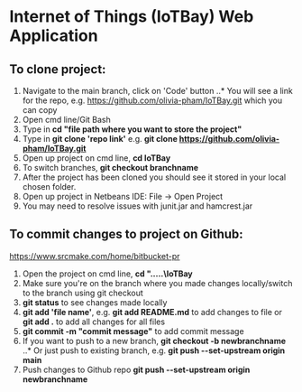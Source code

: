# Internet of Things (IoTBay) Web Application
## To clone project:
1. Navigate to the main branch, click on 'Code' button
..* You will see a link for the repo, e.g. https://github.com/olivia-pham/IoTBay.git which you can copy
3. Open cmd line/Git Bash
4. Type in **cd "file path where you want to store the project"**
5. Type in **git clone 'repo link'** e.g. **git clone https://github.com/olivia-pham/IoTBay.git**
6. Open up project on cmd line, **cd IoTBay**
7. To switch branches, **git checkout branchname**
8. After the project has been cloned you should see it stored in your local chosen folder.
9. Open up project in Netbeans IDE: File -> Open Project
10. You may need to resolve issues with junit.jar and hamcrest.jar

## To commit changes to project on Github:
https://www.srcmake.com/home/bitbucket-pr 
1. Open the project on cmd line, **cd ".....\IoTBay**
2. Make sure you're on the branch where you made changes locally/switch to the branch using git checkout
3. **git status** to see changes made locally
4. **git add 'file name'**, e.g. **git add README.md** to add changes to file or **git add .** to add all changes for all files
5. **git commit -m "commit message"** to add commit message
6. If you want to push to a new branch, **git checkout -b newbranchname**
..* Or just push to existing branch, e.g. **git push --set-upstream origin main**
8. Push changes to Github repo **git push --set-upstream origin newbranchname**


